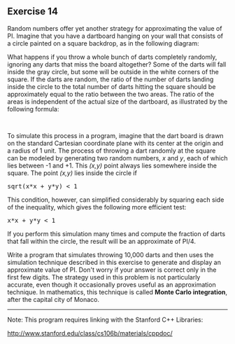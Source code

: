 Exercise 14
----------- 

Random numbers offer yet another strategy for approximating the value of PI. Imagine that you have a dartboard hanging on your wall that consists of a circle painted on a square backdrop, as in the following diagram:

What happens if you throw a whole bunch of darts completely randomly, ignoring any darts that miss the board altogether? Some of the darts will fall inside the gray circle, but some will be outside in the white corners of the square. If the darts are random, the ratio of the number of darts landing inside the circle to the total number of darts hitting the square should be approximately equal to the ratio between the two areas. The ratio of the areas is independent of the actual size of the dartboard, as illustrated by the following formula:

<pre>

</pre>

To simulate this process in a program, imagine that the dart board is drawn on the standard Cartesian coordinate plane with its center at the origin and a radius of 1 unit. The process of throwing a dart randomly at the square can be modeled by generating two random numbers, *x* and *y*, each of which lies between -1 and +1. This *(x,y)* point always lies somewhere inside the square. The point *(x,y)* lies inside the circle if

<pre>
sqrt(x*x + y*y) &lt; 1
</pre>

This condition, however, can simplified considerably by squaring each side of the inequality, which gives the following more efficient test:

<pre>
x*x + y*y &lt; 1
</pre>

If you perform this simulation many times and compute the fraction of darts that fall within the circle, the result will be an approximate of PI/4.

Write a program that simulates throwing 10,000 darts and then uses the simulation technique described in this exercise to generate and display an approximate value of PI. Don't worry if your answer is correct only in the first few digits. The strategy used in this problem is not particularly accurate, even though it occasionally proves useful as an approximation technique. In mathematics, this technique is called **Monte Carlo integration**, after the capital city of Monaco.

--- 

Note: This program requires linking with the Stanford C++ Libraries:

http://www.stanford.edu/class/cs106b/materials/cppdoc/